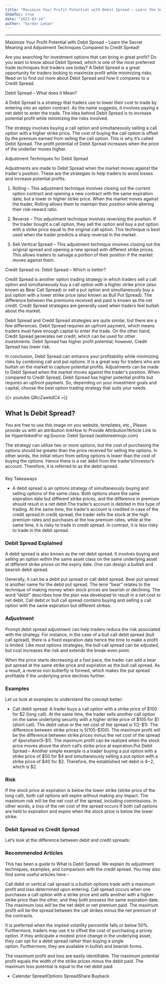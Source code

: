 ```yaml
---
title: "Maximize Your Profit Potential with Debit Spread – Learn the Secret Meaning and Adjustment Techniques Compared to Credit Spread!"
ShowToc: true 
date: "2023-03-24"
author: "Gordon Lekan"
---
```

*****
Maximize Your Profit Potential with Debit Spread – Learn the Secret Meaning and Adjustment Techniques Compared to Credit Spread!

Are you searching for investment options that can bring in great profit? Do you want to know about Debit Spread, which is one of the most preferred trade techniques that traders use today? A Debit Spread is a great opportunity for traders looking to maximize profit while minimizing risks. Read on to find out more about Debit Spread and how it compares to a Credit Spread.

Debit Spread – What does it Mean?

A Debit Spread is a strategy that traders use to lower their cost to trade by entering into an option contract. As the name suggests, it involves paying a net debit to enter the trade. The idea behind Debit Spread is to increase potential profit while minimizing the risks involved.

The strategy involves buying a call option and simultaneously selling a call option with a higher strike price. The cost of buying the call option is offset by the premium earned from selling the call option. This is why it’s called Debit Spread. The profit potential of Debit Spread increases when the price of the underlier moves higher.

Adjustment Techniques for Debit Spread

Adjustments are made to Debit Spread when the market moves against the trader's position. These are the strategies to help traders to avoid losses and increase potential profits.

1. Rolling – This adjustment technique involves closing out the current option contract and opening a new contract with the same expiration date, but a lower or higher strike price. When the market moves against the trader, Rolling allows them to maintain their position while altering their risk-reward ratio.

2. Reverse – This adjustment technique involves reversing the position. If the trader bought a call option, they sell the option and buy a put option with a strike price equal to the original call option. This technique is best used when the trader predicts a sharp reversal in the market.

3. Sell Vertical Spread – This adjustment technique involves closing out the original spread and opening a new spread with different strike prices. This allows traders to salvage a portion of their position if the market moves against them.

Credit Spread vs. Debit Spread – Which is better?

Credit Spread is another option trading strategy in which traders sell a call option and simultaneously buy a call option with a higher strike price (also known as Bear Call Spread) or sell a put option and simultaneously buy a put option with a lower strike price (also known as Bull Put Spread). The difference between the premiums received and paid is known as the net credit. Credit Spread strategies are generally used when traders feel bullish about the market.

Debit Spread and Credit Spread strategies are quite similar, but there are a few differences. Debit Spread requires an upfront payment, which means traders must have enough capital to enter the trade. On the other hand, Credit Spread generates net credit, which can be used for other investments. Debit Spread has higher profit potential; however, Credit Spread has lower risk.

In conclusion, Debit Spread can enhance your profitability while minimizing risks by combining call and put options. It is a great way for traders who are bullish on the market to capture potential profits. Adjustments can be made to Debit Spread when the market moves against the trader's position. When compared to Credit Spread, Debit Spread has higher potential profits but requires an upfront payment. So, depending on your investment goals and capital, choose the best option trading strategy that suits your needs.

{{< youtube QRciZawkdC4 >}} 



## What Is Debit Spread?
 
 You are free to use this image on you website, templates, etc.,  Please provide us with an attribution linkHow to Provide Attribution?Article Link to be HyperlinkedFor eg:Source: Debit Spread (wallstreetmojo.com) 
 
The strategy can utilize two or more options, but the cost of purchasing the options should be greater than the price received for selling the options. In other words, the initial return from selling options is lower than the cost of buying the options. Hence there is a net debit from the trader’s/investor’s account. Therefore, it is referred to as the debit spread.
 

 
### 
Key Takeaways

 
- A debit spread is an options strategy of simultaneously buying and selling options of the same class. Both options share the same expiration date but different strike prices, and the difference in premium should result in a net debit.The trader’s account is debited in this type of trading. At the same time, the trader’s account is credited in case of the credit spread.In credit spread, the trader sells the stock at the high premium rates and purchases at the low premium rates, while at the same time, it is risky to trade in credit spread. In contrast, it is less risky to trade in the debit spread.

 
### Debit Spread Explained
 
A debit spread is also known as the net debit spread. It involves buying and selling an option within the same asset class on the same underlying asset at different strike prices on the expiry date. One can design a bullish and bearish debit spread.
 
Generally, it can be a debit put spread or call debit spread. Bear put spread is another name for the debit put spread. The term “bear” relates to the technique of making money when stock prices are bearish or declining. The word “debit” describes how the plan was developed to result in a net cost or net debit. Call debit or bull call spread contains buying and selling a call option with the same expiration but different strikes.
 
### Adjustment
 
Prompt debit spread adjustment can help traders reduce the risk associated with the strategy. For instance, in the case of a bull call debit spread (bull call spread), there is a fixed expiration date hence the time to make a profit is limited. Like most options strategies, the bull call spread can be adjusted, but cost increases the risk and extends the break-even point.
 
When the price starts decreasing at a fast pace, the trader can add a bear put spread at the same strike price and expiration as the bull call spread. As a result, a reverse iron butterfly is formed, which makes the put spread profitable if the underlying price declines further.
 
### Examples
 
Let us look at examples to understand the concept better: 
 
- Call debit spread: A trader buys a call option with a strike price of $100 for $2 (long call). At the same time, the trader sells another call option on the same underlying security with a higher strike price of $105 for $1 (short call). The debit value or the net cost of the spread is $1 ($2-$1). The difference between strike prices is $5 ($105-$100). The maximum profit will be the difference between strike prices minus the net cost of the spread of $4 per share ($5-$1). The maximum profit can be realized when the stock price moves above the short call’s strike price at expiration.Put Debit Spread – Another simple example is a trader buying a put option with a strike price of $50 for $4 and simultaneously selling a put option with a strike price of $40 for $2. Therefore, the established net debit is $4-$2, which is $2.

 
### Risk
 
If the stock price at expiration is below the lower strike (strike price of the long call), both call options will expire without making any impact. The maximum risk will be the net cost of the spread, including commissions. In other words, a loss of the net cost of the spread occurs if both call options are held to expiration and expire when the stock price is below the lower strike.
 
### Debit Spread vs Credit Spread
 
Let’s look at the difference between debit and credit spreads:
 
### Recommended Articles
 
This has been a guide to What is Debit Spread. We explain its adjustment techniques, examples, and comparison with the credit spread. You may also find some useful articles here –
 
Call debit or vertical call spread is a bullish options trade with a maximum profit and loss determined upon entering. Call spread occurs when one purchases a call option with a strike price and sells another with a higher strike price than the other, and they both possess the same expiration date. The maximum loss will be the net debit or net premium paid. The maximum profit will be the spread between the call strikes minus the net premium of the contracts.
 
It is preferred when the implied volatility percentile falls or below 50%. Furthermore, traders may use it to offset the cost of purchasing a pricey option. If they anticipate a modest price change in the underlying asset, they can opt for a debit spread rather than buying a single option. Furthermore, they are available in bullish and bearish forms.
 
The maximum profit and loss are easily identifiable. The maximum potential profit equals the width of the strike prices minus the debit paid. The maximum loss potential is equal to the net debit paid. 
 
- Calendar SpreadOptions SpreadShare Buyback




